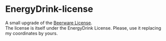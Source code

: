 # EnergyDrink-license
A small upgrade of the [Beerware License](http://archive.wikiwix.com/cache/index2.php?url=http%3A%2F%2Fpeople.freebsd.org%2F%7Ephk%2F).  
The license is itself under the EnergyDrink License. Please, use it replacing my coordinates by yours.  
